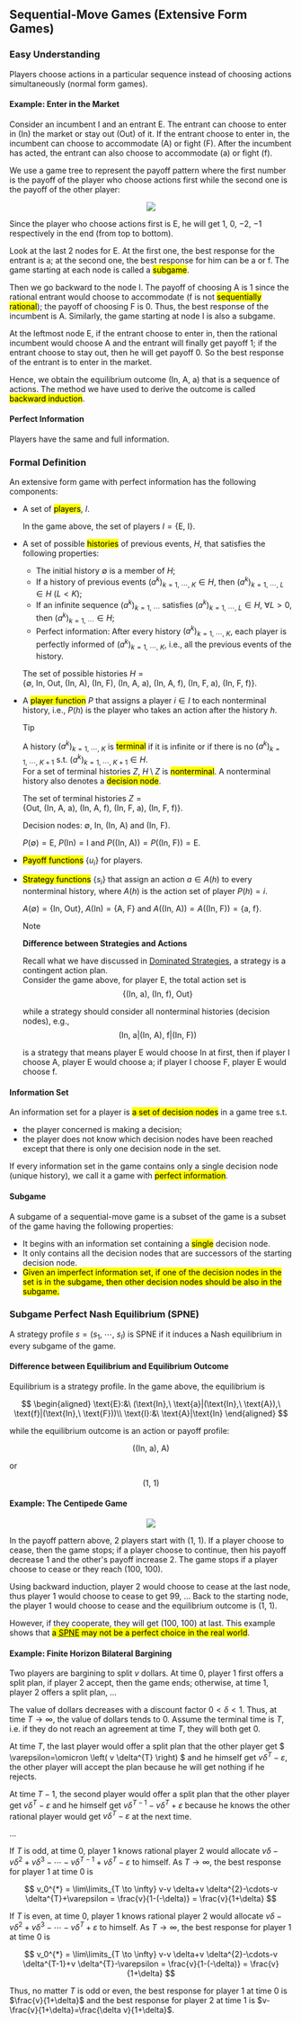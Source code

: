 ## Sequential-Move Games (Extensive Form Games)

### Easy Understanding

Players choose actions in a particular sequence instead of choosing actions simultaneously (normal form games).

#### Example: Enter in the Market

Consider an incumbent $\text{I}$ and an entrant $\text{E}$. The entrant can choose to enter in ($\text{In}$) the market or stay out ($\text{Out}$) of it. If the entrant choose to enter in, the incumbent can choose to accommodate ($\text{A}$) or fight ($\text{F}$). After the incumbent has acted, the entrant can also choose to accommodate ($\text{a}$) or fight ($\text{f}$).

We use a game tree to represent the payoff pattern where the first number is the payoff of the player who choose actions first while the second one is the payoff of the other player: 

<div align='center'>

![](image/2022-03-23-22-44-42.png)
</div align='center'>

Since the player who choose actions first is $\text{E}$, he will get $1$, $0$, $-2$, $-1$ respectively in the end (from top to bottom).

Look at the last 2 nodes for $\text{E}$. At the first one, the best response for the entrant is $\text{a}$; at the second one, the best response for him can be $\text{a}$ or $\text{f}$. The game starting at each node is called a <mark>subgame</mark>.

Then we go backward to the node $\text{I}$. The payoff of choosing $\text{A}$ is $1$ since the rational entrant would choose to accommodate ($\text{f}$ is not <mark>sequentially rational</mark>); the payoff of choosing $\text{F}$ is $0$. Thus, the best response of the incumbent is $\text{A}$. Similarly, the game starting at node $\text{I}$ is also a subgame.

At the leftmost node $\text{E}$, if the entrant choose to enter in, then the rational incumbent would choose $\text{A}$ and the entrant will finally get payoff $1$; if the entrant choose to stay out, then he will get payoff $0$. So the best response of the entrant is to enter in the market.

Hence, we obtain the equilibrium outcome $(\text{In},\ \text{A},\ \text{a})$ that is a sequence of actions. The method we have used to derive the outcome is called <mark>backward induction</mark>.

#### Perfect Information

Players have the same and full information.

### Formal Definition

An extensive form game with perfect information has the following components: 

- A set of <mark>players</mark>, $I$.

  In the game above, the set of players $I = \{\text{E},\ \text{I}\}$.

- A set of possible <mark>histories</mark> of previous events, $H$, that satisfies the following properties: 
  - The initial history $\emptyset$ is a member of $H$;
  - If a history of previous events $(a^{k})_{k=1,\ \cdots,\ K} \in H$, then $(a^{k})_{k=1,\ \cdots,\ L} \in H\ (L<K)$;
  - If an infinite sequence $(a^{k})_{k=1,\ \cdots}$ satisfies $(a^{k})_{k=1,\ \cdots,\ L} \in H$, $\forall L>0$, then $(a^{k})_{k=1,\ \cdots} \in H$;
  - Perfect information: After every history $(a^{k})_{k=1,\ \cdots,\ K}$, each player is perfectly informed of $(a^{k})_{k=1,\ \cdots,\ K}$, i.e., all the previous events of the history.

  The set of possible histories $H = \{\emptyset,\ \text{In},\ \text{Out},\ (\text{In},\ \text{A}),\ (\text{In},\ \text{F}),\ (\text{In},\ \text{A},\ \text{a}),\ (\text{In},\ \text{A},\ \text{f}),\ (\text{In},\ \text{F},\ \text{a}),\ (\text{In},\ \text{F},\ \text{f})\}$.

- A <mark>player function</mark> $P$ that assigns a player $i\in I$ to each nonterminal history, i.e., $P(h)$ is the player who takes an action after the history $h$.

  > [!TIP]
  > A history $(a^{k})_{k=1,\ \cdots,\ K}$ is <mark>terminal</mark> if it is infinite or if there is no $(a^{k})_{k=1,\ \cdots,\ K+1}$ s.t. $(a^{k})_{k=1,\ \cdots,\ K+1} \in H$.<br>For a set of terminal histories $Z$, $H\setminus Z$ is <mark>nonterminal</mark>. A nonterminal history also denotes a <mark>decision node</mark>.

  The set of terminal histories $Z = \{\text{Out},\ (\text{In},\ \text{A},\ \text{a}),\ (\text{In},\ \text{A},\ \text{f}),\ (\text{In},\ \text{F},\ \text{a}),\ (\text{In},\ \text{F},\ \text{f})\}$.

  Decision nodes: $\emptyset$, $\text{In}$, $(\text{In},\ \text{A})$ and $(\text{In},\ \text{F})$.

  $P(\emptyset)=\text{E}$, $P(\text{In})=\text{I}$ and $P((\text{In},\ \text{A}))=P((\text{In},\ \text{F}))=\text{E}$.

- <mark>Payoff functions</mark> $\{u_i\}$ for players.
- <mark>Strategy functions</mark> $\{s_i\}$ that assign an action $a\in A(h)$ to every nonterminal history, where $A(h)$ is the action set of player $P(h)=i$.

  $A(\emptyset)=\{\text{In},\ \text{Out}\}$, $A(\text{In})=\{\text{A},\ \text{F}\}$ and $A((\text{In},\ \text{A}))=A((\text{In},\ \text{F}))=\{\text{a},\ \text{f}\}$.

  > [!NOTE]
  > **Difference between Strategies and Actions**
  > 
  > Recall what we have discussed in [Dominated Strategies](/courses/game_theory/2_dominated_strategies.md), a strategy is a contingent action plan.<br>
  > Consider the game above, for player $\text{E}$, the total action set is 
  > $$
  > \{(\text{In},\ \text{a}),\ (\text{In},\ \text{f}),\ \text{Out}\}
  > $$
  > 
  > while a strategy should consider all nonterminal histories (decision nodes), e.g., 
  > $$
  > (\text{In},\ \text{a}|(\text{In},\ \text{A}),\ \text{f}|(\text{In},\ \text{F}))
  > $$
  > 
  > is a strategy that means player $\text{E}$ would choose $\text{In}$ at first, then if player $\text{I}$ choose $\text{A}$, player $\text{E}$ would choose $\text{a}$; if player $\text{I}$ choose $\text{F}$, player $\text{E}$ would choose $\text{f}$.

#### Information Set

An information set for a player is <mark>a set of decision nodes</mark> in a game tree s.t. 

- the player concerned is making a decision;
- the player does not know which decision nodes have been reached except that there is only one decision node in the set.

If every information set in the game contains only a single decision node (unique history), we call it a game with <mark>perfect information</mark>.

#### Subgame

A subgame of a sequential-move game is a subset of the game is a subset of the game having the following properties: 

- It begins with an information set containing a <mark>single</mark> decision node.
- It only contains all the decision nodes that are successors of the starting decision node.
- <mark>Given an imperfect information set, if one of the decision nodes in the set is in the subgame, then other decision nodes should be also in the subgame.</mark>

### Subgame Perfect Nash Equilibrium (SPNE)

A strategy profile $s=(s_1,\ \cdots,\ s_{I})$ is SPNE if it induces a Nash equilibrium in every subgame of the game.

#### Difference between Equilibrium and Equilibrium Outcome

Equilibrium is a strategy profile. In the game above, the equilibrium is 

$$
\begin{aligned}
 \text{E}:&\ (\text{In},\ \text{a}|(\text{In},\ \text{A}),\ \text{f}|(\text{In},\ \text{F}))\\
 \text{I}:&\ \text{A}|\text{In}
\end{aligned}
$$

while the equilibrium outcome is an action or payoff profile: 

$$
((\text{In},\ \text{a}),\ \text{A})
$$

or 

$$
(1,\ 1)
$$

#### Example: The Centipede Game

<div align='center'>

![](image/2022-03-24-10-31-48.png)
</div align='center'>

In the payoff pattern above, 2 players start with $(1,\ 1)$. If a player choose to cease, then the game stops; if a player choose to continue, then his payoff decrease $1$ and the other's payoff increase $2$. The game stops if a player choose to cease or they reach $(100,\ 100)$.

Using backward induction, player 2 would choose to cease at the last node, thus player 1 would choose to cease to get $99$, ... Back to the starting node, the player 1 would choose to cease and the equilibrium outcome is $(1,\ 1)$.

However, if they cooperate, they will get $(100,\ 100)$ at last. This example shows that <mark>a <abbr title='Subgame Perfect Nash Equilibrium'>SPNE</abbr> may not be a perfect choice in the real world</mark>.

#### Example: Finite Horizon Bilateral Bargining

Two players are bargining to split $v$ dollars. At time $0$, player 1 first offers a split plan, if player 2 accept, then the game ends; otherwise, at time $1$, player 2 offers a split plan, ...

The value of dollars decreases with a discount factor $0<\delta<1$. Thus, at time $T\to \infty$, the value of dollars tends to $0$. Assume the terminal time is $T$, i.e. if they do not reach an agreement at time $T$, they will both get $0$.

At time $T$, the last player would offer a split plan that the other player get $ \varepsilon=\omicron \left( v \delta^{T} \right) $ and he himself get $v \delta^{T}-\varepsilon$, the other player will accept the plan because he will get nothing if he rejects.

At time $T-1$, the second player would offer a split plan that the other player get $v \delta^{T}-\varepsilon$ and he himself get $v \delta^{T-1}-v \delta^{T}+\varepsilon$ because he knows the other rational player would get $v \delta^{T}-\varepsilon$ at the next time.

...

If $T$ is odd, at time $0$, player 1 knows rational player 2 would allocate $v \delta-v \delta^{2}+v \delta^{3}-\cdots-v \delta^{T-1}+v \delta^{T}-\varepsilon$ to himself. As $T\to \infty$, the best response for player 1 at time $0$ is 

$$
v_0^{*} = \lim\limits_{T \to \infty} v-v \delta+v \delta^{2}-\cdots-v \delta^{T}+\varepsilon = \frac{v}{1-(-\delta)} = \frac{v}{1+\delta}
$$

If $T$ is even, at time $0$, player 1 knows rational player 2 would allocate $v \delta-v \delta^{2}+v \delta^{3}-\cdots-v \delta^{T}+\varepsilon$ to himself. As $T\to \infty$, the best response for player 1 at time $0$ is 

$$
v_0^{*} = \lim\limits_{T \to \infty} v-v \delta+v \delta^{2}-\cdots-v \delta^{T-1}+v \delta^{T}-\varepsilon = \frac{v}{1-(-\delta)} = \frac{v}{1+\delta}
$$

Thus, no matter $T$ is odd or even, the best response for player 1 at time $0$ is $\frac{v}{1+\delta}$ and the best response for player 2 at time $1$ is $v-\frac{v}{1+\delta}=\frac{\delta v}{1+\delta}$.